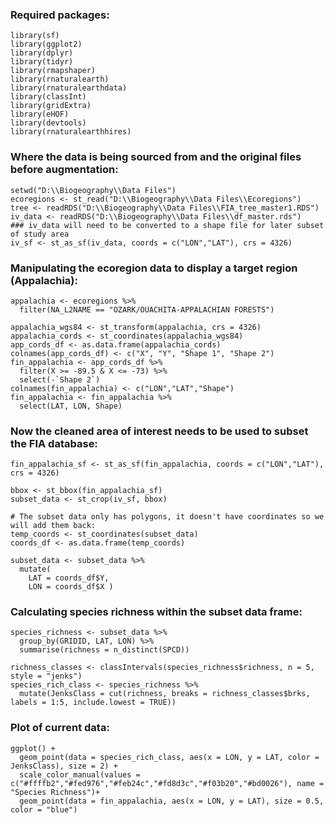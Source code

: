 ### Required packages:
```{r, warning=FALSE, message=FALSE}
library(sf)
library(ggplot2)
library(dplyr)
library(tidyr)
library(rmapshaper)
library(rnaturalearth)
library(rnaturalearthdata)
library(classInt)
library(gridExtra)
library(eHOF)
library(devtools)
library(rnaturalearthhires)
```
### Where the data is being sourced from and the original files before augmentation:
```{r}
setwd("D:\\Biogeography\\Data Files")
ecoregions <- st_read("D:\\Biogeography\\Data Files\\Ecoregions")
tree <- readRDS("D:\\Biogeography\\Data Files\\FIA_tree_master1.RDS")
iv_data <- readRDS("D:\\Biogeography\\Data Files\\df_master.rds")
### iv_data will need to be converted to a shape file for later subset of study area
iv_sf <- st_as_sf(iv_data, coords = c("LON","LAT"), crs = 4326)
```
### Manipulating the ecoregion data to display a target region (Appalachia):
```{r}
appalachia <- ecoregions %>%
  filter(NA_L2NAME == "OZARK/OUACHITA-APPALACHIAN FORESTS")

appalachia_wgs84 <- st_transform(appalachia, crs = 4326)
appalachia_cords <- st_coordinates(appalachia_wgs84)
app_cords_df <- as.data.frame(appalachia_cords)
colnames(app_cords_df) <- c("X", "Y", "Shape 1", "Shape 2")
fin_appalachia <- app_cords_df %>%
  filter(X >= -89.5 & X <= -73) %>%
  select(-`Shape 2`)
colnames(fin_appalachia) <- c("LON","LAT","Shape")
fin_appalachia <- fin_appalachia %>%
  select(LAT, LON, Shape)
```
### Now the cleaned area of interest needs to be used to subset the FIA database:
```{r}
fin_appalachia_sf <- st_as_sf(fin_appalachia, coords = c("LON","LAT"), crs = 4326)

bbox <- st_bbox(fin_appalachia_sf)
subset_data <- st_crop(iv_sf, bbox)

# The subset data only has polygons, it doesn't have coordinates so we will add them back:
temp_coords <- st_coordinates(subset_data)
coords_df <- as.data.frame(temp_coords)

subset_data <- subset_data %>%
  mutate(
    LAT = coords_df$Y,
    LON = coords_df$X )
```
### Calculating species richness within the subset data frame:
```{r}
species_richness <- subset_data %>%
  group_by(GRIDID, LAT, LON) %>%
  summarise(richness = n_distinct(SPCD))

richness_classes <- classIntervals(species_richness$richness, n = 5, style = "jenks")
species_rich_class <- species_richness %>%
  mutate(JenksClass = cut(richness, breaks = richness_classes$brks, labels = 1:5, include.lowest = TRUE))
```
### Plot of current data:
```{r}
ggplot() +
  geom_point(data = species_rich_class, aes(x = LON, y = LAT, color = JenksClass), size = 2) +
  scale_color_manual(values = c("#ffffb2","#fed976","#feb24c","#fd8d3c","#f03b20","#bd0026"), name = "Species Richness")+
  geom_point(data = fin_appalachia, aes(x = LON, y = LAT), size = 0.5, color = "blue")
```
